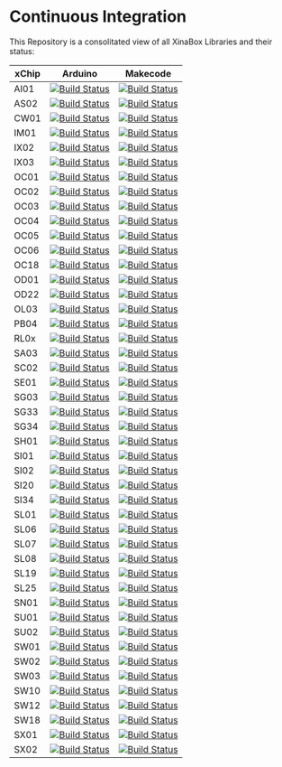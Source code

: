 # Continuous Integration
This Repository is a consolitated view of all XinaBox Libraries and their status:

xChip | Arduino| Makecode
--- | :---: | :---:
AI01| [![Build Status](https://travis-ci.org/xinabox/arduino-AI01.svg?branch=master)](https://travis-ci.org/xinabox/arduino-AI01)| [![Build Status](https://travis-ci.org/xinabox/pxt-AI01.svg?branch=master)](https://travis-ci.org/xinabox/pxt-AI01)
AS02| [![Build Status](https://travis-ci.org/xinabox/arduino-AS02.svg?branch=master)](https://travis-ci.org/xinabox/arduino-AS02)| [![Build Status](https://travis-ci.org/xinabox/pxt-AS02.svg?branch=master)](https://travis-ci.org/xinabox/pxt-AS02)
CW01| [![Build Status](https://travis-ci.org/xinabox/arduino-CW01.svg?branch=master)](https://travis-ci.org/xinabox/arduino-CW01)| [![Build Status](https://travis-ci.org/xinabox/pxt-CW01.svg?branch=master)](https://travis-ci.org/xinabox/pxt-CW01)
IM01| [![Build Status](https://travis-ci.org/xinabox/arduino-IM01.svg?branch=master)](https://travis-ci.org/xinabox/arduino-IM01)| [![Build Status](https://travis-ci.org/xinabox/pxt-IM01.svg?branch=master)](https://travis-ci.org/xinabox/pxt-IM01)
IX02| [![Build Status](https://travis-ci.org/xinabox/arduino-IX02.svg?branch=master)](https://travis-ci.org/xinabox/arduino-IX02)| [![Build Status](https://travis-ci.org/xinabox/pxt-IX02.svg?branch=master)](https://travis-ci.org/xinabox/pxt-IX02)
IX03| [![Build Status](https://travis-ci.org/xinabox/arduino-IX03.svg?branch=master)](https://travis-ci.org/xinabox/arduino-IX03)| [![Build Status](https://travis-ci.org/xinabox/pxt-IX03.svg?branch=master)](https://travis-ci.org/xinabox/pxt-IX03)
OC01| [![Build Status](https://travis-ci.org/xinabox/arduino-OC01.svg?branch=master)](https://travis-ci.org/xinabox/arduino-OC01)| [![Build Status](https://travis-ci.org/xinabox/pxt-OC01.svg?branch=master)](https://travis-ci.org/xinabox/pxt-OC01)
OC02| [![Build Status](https://travis-ci.org/xinabox/arduino-OC02.svg?branch=master)](https://travis-ci.org/xinabox/arduino-OC02)| [![Build Status](https://travis-ci.org/xinabox/pxt-OC02.svg?branch=master)](https://travis-ci.org/xinabox/pxt-OC02)
OC03| [![Build Status](https://travis-ci.org/xinabox/arduino-OC03.svg?branch=master)](https://travis-ci.org/xinabox/arduino-OC03)| [![Build Status](https://travis-ci.org/xinabox/pxt-OC03.svg?branch=master)](https://travis-ci.org/xinabox/pxt-OC03)
OC04| [![Build Status](https://travis-ci.org/xinabox/arduino-OC04.svg?branch=master)](https://travis-ci.org/xinabox/arduino-OC04)| [![Build Status](https://travis-ci.org/xinabox/pxt-OC04.svg?branch=master)](https://travis-ci.org/xinabox/pxt-OC04)
OC05| [![Build Status](https://travis-ci.org/xinabox/arduino-OC05.svg?branch=master)](https://travis-ci.org/xinabox/arduino-OC05)| [![Build Status](https://travis-ci.org/xinabox/pxt-OC05.svg?branch=master)](https://travis-ci.org/xinabox/pxt-OC05)
OC06| [![Build Status](https://travis-ci.org/xinabox/arduino-OC06.svg?branch=master)](https://travis-ci.org/xinabox/arduino-OC06)| [![Build Status](https://travis-ci.org/xinabox/pxt-OC06.svg?branch=master)](https://travis-ci.org/xinabox/pxt-OC06)
OC18| [![Build Status](https://travis-ci.org/xinabox/arduino-OC18.svg?branch=master)](https://travis-ci.org/xinabox/arduino-OC18)| [![Build Status](https://travis-ci.org/xinabox/pxt-OC18.svg?branch=master)](https://travis-ci.org/xinabox/pxt-OC18)
OD01| [![Build Status](https://travis-ci.org/xinabox/arduino-OD01.svg?branch=master)](https://travis-ci.org/xinabox/arduino-OD01)| [![Build Status](https://travis-ci.org/xinabox/pxt-OD01.svg?branch=master)](https://travis-ci.org/xinabox/pxt-OD01)
OD22| [![Build Status](https://travis-ci.org/xinabox/arduino-OD22.svg?branch=master)](https://travis-ci.org/xinabox/arduino-OD22)| [![Build Status](https://travis-ci.org/xinabox/pxt-OD22.svg?branch=master)](https://travis-ci.org/xinabox/pxt-OD22)
OL03| [![Build Status](https://travis-ci.org/xinabox/arduino-OL03.svg?branch=master)](https://travis-ci.org/xinabox/arduino-OL03)| [![Build Status](https://travis-ci.org/xinabox/pxt-OL03.svg?branch=master)](https://travis-ci.org/xinabox/pxt-OL03)
PB04| [![Build Status](https://travis-ci.org/xinabox/arduino-PB04.svg?branch=master)](https://travis-ci.org/xinabox/arduino-PB04)| [![Build Status](https://travis-ci.org/xinabox/pxt-PB04.svg?branch=master)](https://travis-ci.org/xinabox/pxt-PB04)
RL0x| [![Build Status](https://travis-ci.org/xinabox/arduino-RL0x.svg?branch=master)](https://travis-ci.org/xinabox/arduino-RL0x)| [![Build Status](https://travis-ci.org/xinabox/pxt-RL0x.svg?branch=master)](https://travis-ci.org/xinabox/pxt-RL0x)
SA03| [![Build Status](https://travis-ci.org/xinabox/arduino-SA03.svg?branch=master)](https://travis-ci.org/xinabox/arduino-SA03)| [![Build Status](https://travis-ci.org/xinabox/pxt-SA03.svg?branch=master)](https://travis-ci.org/xinabox/pxt-SA03)
SC02| [![Build Status](https://travis-ci.org/xinabox/arduino-SC02.svg?branch=master)](https://travis-ci.org/xinabox/arduino-SC02)| [![Build Status](https://travis-ci.org/xinabox/pxt-SC02.svg?branch=master)](https://travis-ci.org/xinabox/pxt-SC02)
SE01| [![Build Status](https://travis-ci.org/xinabox/arduino-SE01.svg?branch=master)](https://travis-ci.org/xinabox/arduino-SE01)| [![Build Status](https://travis-ci.org/xinabox/pxt-SE01.svg?branch=master)](https://travis-ci.org/xinabox/pxt-SE01)
SG03| [![Build Status](https://travis-ci.org/xinabox/arduino-SG03.svg?branch=master)](https://travis-ci.org/xinabox/arduino-SG03)| [![Build Status](https://travis-ci.org/xinabox/pxt-SG03.svg?branch=master)](https://travis-ci.org/xinabox/pxt-SG03)
SG33| [![Build Status](https://travis-ci.org/xinabox/arduino-SG33.svg?branch=master)](https://travis-ci.org/xinabox/arduino-SG33)| [![Build Status](https://travis-ci.org/xinabox/pxt-SG33.svg?branch=master)](https://travis-ci.org/xinabox/pxt-SG33)
SG34| [![Build Status](https://travis-ci.org/xinabox/arduino-SG34.svg?branch=master)](https://travis-ci.org/xinabox/arduino-SG34)| [![Build Status](https://travis-ci.org/xinabox/pxt-SG34.svg?branch=master)](https://travis-ci.org/xinabox/pxt-SG34)
SH01| [![Build Status](https://travis-ci.org/xinabox/arduino-SH01.svg?branch=master)](https://travis-ci.org/xinabox/arduino-SH01)| [![Build Status](https://travis-ci.org/xinabox/pxt-SH01.svg?branch=master)](https://travis-ci.org/xinabox/pxt-SH01)
SI01| [![Build Status](https://travis-ci.org/xinabox/arduino-SI01.svg?branch=master)](https://travis-ci.org/xinabox/arduino-SI01)| [![Build Status](https://travis-ci.org/xinabox/pxt-SI01.svg?branch=master)](https://travis-ci.org/xinabox/pxt-SI01)
SI02| [![Build Status](https://travis-ci.org/xinabox/arduino-SI02.svg?branch=master)](https://travis-ci.org/xinabox/arduino-SI02)| [![Build Status](https://travis-ci.org/xinabox/pxt-SI02.svg?branch=master)](https://travis-ci.org/xinabox/pxt-SI02)
SI20| [![Build Status](https://travis-ci.org/xinabox/arduino-SI20.svg?branch=master)](https://travis-ci.org/xinabox/arduino-SI20)| [![Build Status](https://travis-ci.org/xinabox/pxt-SI20.svg?branch=master)](https://travis-ci.org/xinabox/pxt-SI20)
SI34| [![Build Status](https://travis-ci.org/xinabox/arduino-SI34.svg?branch=master)](https://travis-ci.org/xinabox/arduino-SI34)| [![Build Status](https://travis-ci.org/xinabox/pxt-SI34.svg?branch=master)](https://travis-ci.org/xinabox/pxt-SI34)
SL01| [![Build Status](https://travis-ci.org/xinabox/arduino-SL01.svg?branch=master)](https://travis-ci.org/xinabox/arduino-SL01)| [![Build Status](https://travis-ci.org/xinabox/pxt-SL01.svg?branch=master)](https://travis-ci.org/xinabox/pxt-SL01)
SL06| [![Build Status](https://travis-ci.org/xinabox/arduino-SL06.svg?branch=master)](https://travis-ci.org/xinabox/arduino-SL06)| [![Build Status](https://travis-ci.org/xinabox/pxt-SL06.svg?branch=master)](https://travis-ci.org/xinabox/pxt-SL06)
SL07| [![Build Status](https://travis-ci.org/xinabox/arduino-SL07.svg?branch=master)](https://travis-ci.org/xinabox/arduino-SL07)| [![Build Status](https://travis-ci.org/xinabox/pxt-SL07.svg?branch=master)](https://travis-ci.org/xinabox/pxt-SL07)
SL08| [![Build Status](https://travis-ci.org/xinabox/arduino-SL08.svg?branch=master)](https://travis-ci.org/xinabox/arduino-SL08)| [![Build Status](https://travis-ci.org/xinabox/pxt-SL08.svg?branch=master)](https://travis-ci.org/xinabox/pxt-SL08)
SL19| [![Build Status](https://travis-ci.org/xinabox/arduino-SL19.svg?branch=master)](https://travis-ci.org/xinabox/arduino-SL19)| [![Build Status](https://travis-ci.org/xinabox/pxt-SL19.svg?branch=master)](https://travis-ci.org/xinabox/pxt-SL19)
SL25| [![Build Status](https://travis-ci.org/xinabox/arduino-SL25.svg?branch=master)](https://travis-ci.org/xinabox/arduino-SL25)| [![Build Status](https://travis-ci.org/xinabox/pxt-SL25.svg?branch=master)](https://travis-ci.org/xinabox/pxt-SL25)
SN01| [![Build Status](https://travis-ci.org/xinabox/arduino-SN01.svg?branch=master)](https://travis-ci.org/xinabox/arduino-SN01)| [![Build Status](https://travis-ci.org/xinabox/pxt-SN01.svg?branch=master)](https://travis-ci.org/xinabox/pxt-SN01)
SU01| [![Build Status](https://travis-ci.org/xinabox/arduino-SU01.svg?branch=master)](https://travis-ci.org/xinabox/arduino-SU01)| [![Build Status](https://travis-ci.org/xinabox/pxt-SU01.svg?branch=master)](https://travis-ci.org/xinabox/pxt-SU01)
SU02| [![Build Status](https://travis-ci.org/xinabox/arduino-SU02.svg?branch=master)](https://travis-ci.org/xinabox/arduino-SU02)| [![Build Status](https://travis-ci.org/xinabox/pxt-SU02.svg?branch=master)](https://travis-ci.org/xinabox/pxt-SU02)
SW01| [![Build Status](https://travis-ci.org/xinabox/arduino-SW01.svg?branch=master)](https://travis-ci.org/xinabox/arduino-SW01)| [![Build Status](https://travis-ci.org/xinabox/pxt-SW01.svg?branch=master)](https://travis-ci.org/xinabox/pxt-SW01)
SW02| [![Build Status](https://travis-ci.org/xinabox/arduino-SW02.svg?branch=master)](https://travis-ci.org/xinabox/arduino-SW02)| [![Build Status](https://travis-ci.org/xinabox/pxt-SW02.svg?branch=master)](https://travis-ci.org/xinabox/pxt-SW02)
SW03| [![Build Status](https://travis-ci.org/xinabox/arduino-SW03.svg?branch=master)](https://travis-ci.org/xinabox/arduino-SW03)| [![Build Status](https://travis-ci.org/xinabox/pxt-SW03.svg?branch=master)](https://travis-ci.org/xinabox/pxt-SW03)
SW10| [![Build Status](https://travis-ci.org/xinabox/arduino-SW10.svg?branch=master)](https://travis-ci.org/xinabox/arduino-SW10)| [![Build Status](https://travis-ci.org/xinabox/pxt-SW10.svg?branch=master)](https://travis-ci.org/xinabox/pxt-SW10)
SW12| [![Build Status](https://travis-ci.org/xinabox/arduino-SW12.svg?branch=master)](https://travis-ci.org/xinabox/arduino-SW12)| [![Build Status](https://travis-ci.org/xinabox/pxt-SW12.svg?branch=master)](https://travis-ci.org/xinabox/pxt-SW12)
SW18| [![Build Status](https://travis-ci.org/xinabox/arduino-SW18.svg?branch=master)](https://travis-ci.org/xinabox/arduino-SW18)| [![Build Status](https://travis-ci.org/xinabox/pxt-SW18.svg?branch=master)](https://travis-ci.org/xinabox/pxt-SW18)
SX01| [![Build Status](https://travis-ci.org/xinabox/arduino-SX01.svg?branch=master)](https://travis-ci.org/xinabox/arduino-SX01)| [![Build Status](https://travis-ci.org/xinabox/pxt-SX01.svg?branch=master)](https://travis-ci.org/xinabox/pxt-SX01)
SX02| [![Build Status](https://travis-ci.org/xinabox/arduino-SX02.svg?branch=master)](https://travis-ci.org/xinabox/arduino-SX02)| [![Build Status](https://travis-ci.org/xinabox/pxt-SX02.svg?branch=master)](https://travis-ci.org/xinabox/pxt-SX02)
